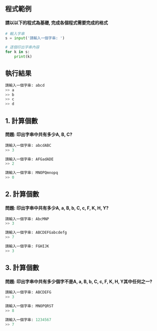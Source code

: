 
## 程式範例

#### 請以以下的程式為基礎, 完成各個程式需要完成的格式
``` python
# 輸入字串
s = input('請輸入一個字串: ')

# 逐個印出字串內容
for k in s:
    print(k)
```

## 執行結果
``` python
請輸入一個字串: abcd
>> a
>> b
>> c
>> d
```


## 1. 計算個數

#### 問題: 印出字串中共有多少A, B, C?

``` python
請輸入一個字串: abcdABC
>> 3

請輸入一個字串: AFGadADE
>> 2

請輸入一個字串: MNOPQmnopq
>> 0
```


## 2. 計算個數

#### 問題: 印出字串中共有多少A, a, B, b, C, c, F, K, H, Y?

``` python
請輸入一個字串: AbcMNP
>> 3

請輸入一個字串: ABCDEFGabcdefg
>> 7

請輸入一個字串: FGHIJK
>> 3
```


## 3. 計算個數

#### 問題: 印出字串中共有多少個字不是A, a, B, b, C, c, F, K, H, Y其中任何之一?

``` python
請輸入一個字串: ABCDEFG
>> 3

請輸入一個字串: MNOPQRST
>> 8

請輸入一個字串: 1234567
>> 7
```
